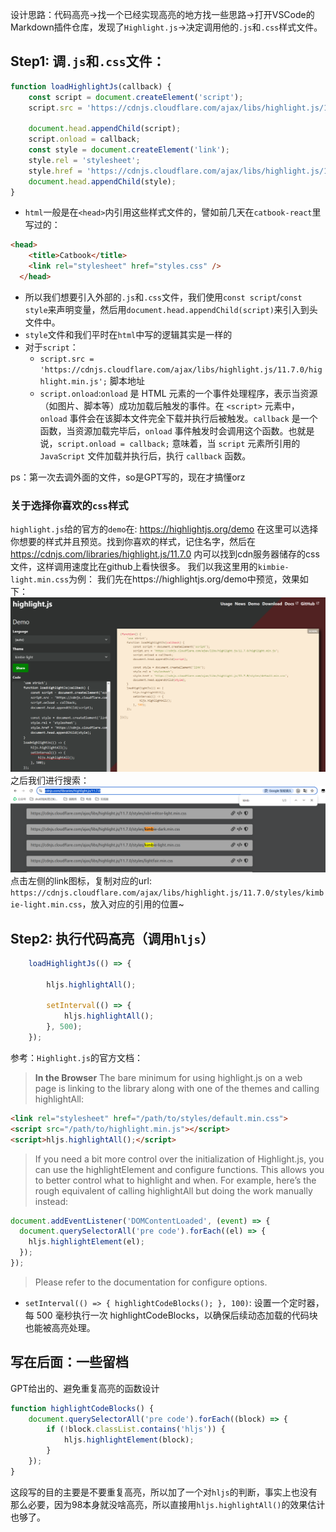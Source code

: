 设计思路：代码高亮$\rightarrow$找一个已经实现高亮的地方找一些思路$\rightarrow$打开VSCode的Markdown插件仓库，发现了`Highlight.js`$\rightarrow$决定调用他的`.js`和`.css`样式文件。
## Step1: 调`.js`和`.css`文件：
```javascript
function loadHighlightJs(callback) {
    const script = document.createElement('script');
    script.src = 'https://cdnjs.cloudflare.com/ajax/libs/highlight.js/11.7.0/highlight.min.js';
    
    document.head.appendChild(script);
    script.onload = callback;
    const style = document.createElement('link');
    style.rel = 'stylesheet';
    style.href = 'https://cdnjs.cloudflare.com/ajax/libs/highlight.js/11.7.0/styles/default.min.css';
    document.head.appendChild(style);
}
```

- `html`一般是在`<head>`内引用这些样式文件的，譬如前几天在`catbook-react`里写过的：  
```html
<head>
    <title>Catbook</title>
    <link rel="stylesheet" href="styles.css" />
  </head>
```
- 所以我们想要引入外部的`.js`和`.css`文件，我们使用`const script`/`const style`来声明变量，然后用`document.head.appendChild(script)`来引入到头文件中。
- `style`文件和我们平时在`html`中写的逻辑其实是一样的
- 对于`script`：
  - `script.src = 'https://cdnjs.cloudflare.com/ajax/libs/highlight.js/11.7.0/highlight.min.js';` 脚本地址
  - `script.onload`:`onload` 是 HTML 元素的一个事件处理程序，表示当资源（如图片、脚本等）成功加载后触发的事件。在 `<script>` 元素中，`onload` 事件会在该脚本文件完全下载并执行后被触发。`callback` 是一个函数，当资源加载完毕后，`onload` 事件触发时会调用这个函数。也就是说，`script.onload = callback;` 意味着，当 `script` 元素所引用的 `JavaScript` 文件加载并执行后，执行 `callback` 函数。

ps：第一次去调外面的文件，so是GPT写的，现在才搞懂orz

### 关于选择你喜欢的`css`样式
`highlight.js`给的官方的`demo`在: https://highlightjs.org/demo 在这里可以选择你想要的样式并且预览。找到你喜欢的样式，记住名字，然后在 https://cdnjs.com/libraries/highlight.js/11.7.0 内可以找到cdn服务器储存的css文件，这样调用速度比在github上看快很多。
我们以我这里用的`kimbie-light.min.css`为例：
我们先在https://highlightjs.org/demo中预览，效果如下：
![alt text](image.png)
之后我们进行搜索：
![alt text](image-1.png)
点击左侧的link图标，复制对应的url: `https://cdnjs.cloudflare.com/ajax/libs/highlight.js/11.7.0/styles/kimbie-light.min.css`，放入对应的引用的位置~

## Step2: 执行代码高亮（调用`hljs`）
```javascript
    loadHighlightJs(() => {

        hljs.highlightAll();

        setInterval(() => {
            hljs.highlightAll();
        }, 500);
    });
```

参考：`Highlight.js`的官方文档：
> **In the Browser**
The bare minimum for using highlight.js on a web page is linking to the library along with one of the themes and calling highlightAll:
```html
<link rel="stylesheet" href="/path/to/styles/default.min.css">
<script src="/path/to/highlight.min.js"></script>
<script>hljs.highlightAll();</script>
```
>If you need a bit more control over the initialization of Highlight.js, you can use the highlightElement and configure functions. This allows you to better control what to highlight and when.
>For example, here’s the rough equivalent of calling highlightAll but doing the work manually instead:
```javascript
document.addEventListener('DOMContentLoaded', (event) => {
  document.querySelectorAll('pre code').forEach((el) => {
    hljs.highlightElement(el);
  });
});
```
>Please refer to the documentation for configure options.

- `setInterval(() => { highlightCodeBlocks(); }, 100)`: 设置一个定时器，每 500 毫秒执行一次 highlightCodeBlocks，以确保后续动态加载的代码块也能被高亮处理。


## 写在后面：一些留档
GPT给出的、避免重复高亮的函数设计
```javascript
function highlightCodeBlocks() {
    document.querySelectorAll('pre code').forEach((block) => {
        if (!block.classList.contains('hljs')) {
            hljs.highlightElement(block);
        }
    });
}
```
这段写的目的主要是不要重复高亮，所以加了一个对`hljs`的判断，事实上也没有那么必要，因为98本身就没啥高亮，所以直接用`hljs.highlightAll()`的效果估计也够了。
